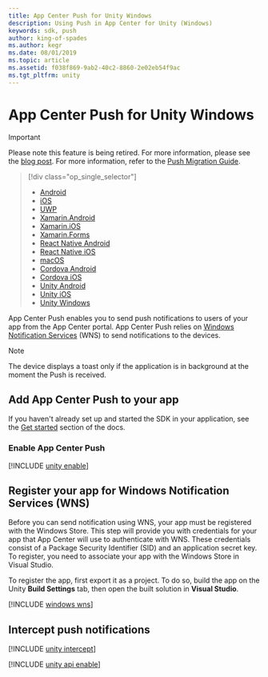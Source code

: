 ```yaml
---
title: App Center Push for Unity Windows
description: Using Push in App Center for Unity (Windows)
keywords: sdk, push
author: king-of-spades
ms.author: kegr
ms.date: 08/01/2019
ms.topic: article
ms.assetid: f038f869-9ab2-40c2-8860-2e02eb54f9ac
ms.tgt_pltfrm: unity
---
```


# App Center Push for Unity Windows
> [!IMPORTANT]
> Please note this feature is being retired. For more information, please see the [blog post](https://devblogs.microsoft.com/appcenter/app-center-mbaas-retirement/). For more information, refer to the [Push Migration Guide](~/migration/push/index.md).

> [!div  class="op_single_selector"]
> * [Android](android.md)
> * [iOS](ios.md)
> * [UWP](uwp.md)
> * [Xamarin.Android](xamarin-android.md)
> * [Xamarin.iOS](xamarin-ios.md)
> * [Xamarin.Forms](xamarin-forms.md)
> * [React Native Android](react-native-android.md)
> * [React Native iOS](react-native-ios.md)
> * [macOS](macos.md)
> * [Cordova Android](cordova-android.md)
> * [Cordova iOS](cordova-ios.md)
> * [Unity Android](unity-android.md)
> * [Unity iOS](unity-ios.md)
> * [Unity Windows](unity-windows.md)

App Center Push enables you to send push notifications to users of your app from the App Center portal. App Center Push relies on [Windows Notification Services](https://docs.microsoft.com/windows/uwp/controls-and-patterns/tiles-and-notifications-windows-push-notification-services--wns--overview) (WNS) to send notifications to the devices.

> [!NOTE]
> The device displays a toast only if the application is in background at the moment the Push is received.

## Add App Center Push to your app

If you haven't already set up and started the SDK in your application, see the [Get started](~/sdk/getting-started/uwp.md) section of the docs.

### Enable App Center Push

[!INCLUDE [unity enable](includes/unity-enable.md)]


## Register your app for Windows Notification Services (WNS)

Before you can send notification using WNS, your app must be registered with the Windows Store. This step will provide you with credentials for your app that App Center will use to authenticate with WNS. These credentials consist of a Package Security Identifier (SID) and an application secret key. To register, you need to associate your app with the Windows Store in Visual Studio.

To register the app, first export it as a project. To do so, build the app on the Unity **Build Settings** tab, then open the built solution in **Visual Studio**.

[!INCLUDE [windows wns](includes/windows-wns.md)]

## Intercept push notifications

[!INCLUDE [unity intercept](includes/unity-intercept.md)]

[!INCLUDE [unity api enable](includes/unity-api-enable.md)]